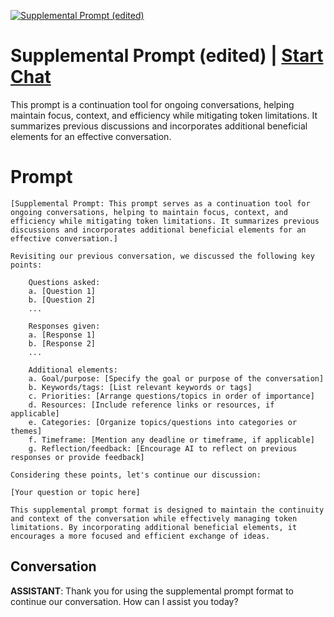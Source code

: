
[![Supplemental Prompt (edited)](https://flow-prompt-covers.s3.us-west-1.amazonaws.com/icon/vintage/vint_6.png)](https://gptcall.net/chat.html?data=%7B%22contact%22%3A%7B%22id%22%3A%22Br9DoHL2Q_azIV_PNZSfa%22%2C%22flow%22%3Atrue%7D%7D)
# Supplemental Prompt (edited) | [Start Chat](https://gptcall.net/chat.html?data=%7B%22contact%22%3A%7B%22id%22%3A%22Br9DoHL2Q_azIV_PNZSfa%22%2C%22flow%22%3Atrue%7D%7D)
This prompt is a continuation tool for ongoing conversations, helping maintain focus, context, and efficiency while mitigating token limitations. It summarizes previous discussions and incorporates additional beneficial elements for an effective conversation.

# Prompt

```
[Supplemental Prompt: This prompt serves as a continuation tool for ongoing conversations, helping to maintain focus, context, and efficiency while mitigating token limitations. It summarizes previous discussions and incorporates additional beneficial elements for an effective conversation.]

Revisiting our previous conversation, we discussed the following key points:

    Questions asked:
    a. [Question 1]
    b. [Question 2]
    ...

    Responses given:
    a. [Response 1]
    b. [Response 2]
    ...

    Additional elements:
    a. Goal/purpose: [Specify the goal or purpose of the conversation]
    b. Keywords/tags: [List relevant keywords or tags]
    c. Priorities: [Arrange questions/topics in order of importance]
    d. Resources: [Include reference links or resources, if applicable]
    e. Categories: [Organize topics/questions into categories or themes]
    f. Timeframe: [Mention any deadline or timeframe, if applicable]
    g. Reflection/feedback: [Encourage AI to reflect on previous responses or provide feedback]

Considering these points, let's continue our discussion:

[Your question or topic here]

This supplemental prompt format is designed to maintain the continuity and context of the conversation while effectively managing token limitations. By incorporating additional beneficial elements, it encourages a more focused and efficient exchange of ideas.
```

## Conversation

**ASSISTANT**: Thank you for using the supplemental prompt format to continue our conversation. How can I assist you today?


